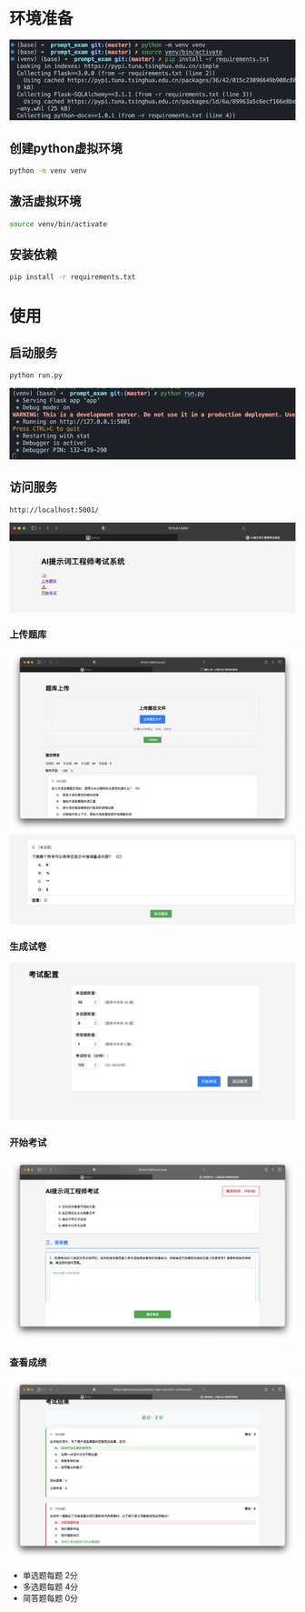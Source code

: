 # 环境准备
![环境准备](res/image.png)
## 创建python虚拟环境
```bash
python -m venv venv
```
## 激活虚拟环境
```bash
source venv/bin/activate
```
## 安装依赖
```bash
pip install -r requirements.txt
```
# 使用
## 启动服务
```bash
python run.py
```
![启动服务](res/image1.png)
## 访问服务
```bash
http://localhost:5001/
```
![访问服务](res/image2.png)
### 上传题库
![上传题库](res/image3.png)
![保存题库](res/image4.png)
### 生成试卷
![生成试卷](res/image5.png)
### 开始考试
![开始考试](res/image6.png)
### 查看成绩
![查看成绩](res/image7.png)
- 单选题每题 2分
- 多选题每题 4分
- 简答题每题 0分
